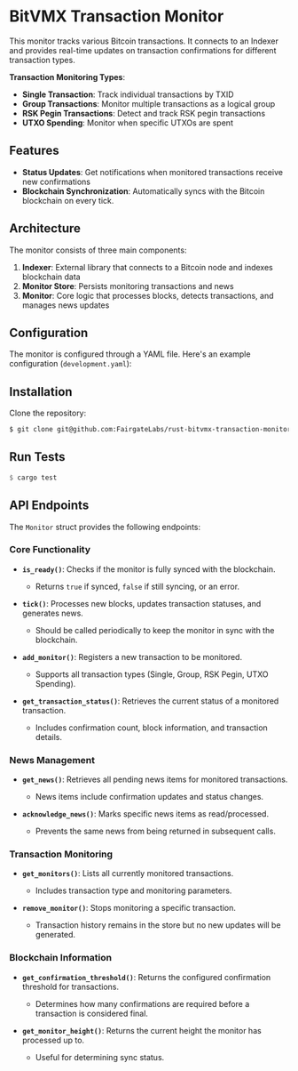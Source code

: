 # BitVMX Transaction Monitor

This monitor tracks various Bitcoin transactions. It connects to an Indexer and provides real-time updates on transaction confirmations for different transaction types.


**Transaction Monitoring Types**:
  - **Single Transaction**: Track individual transactions by TXID
  - **Group Transactions**: Monitor multiple transactions as a logical group
  - **RSK Pegin Transactions**: Detect and track RSK pegin transactions
  - **UTXO Spending**: Monitor when specific UTXOs are spent
  
## Features

- **Status Updates**: Get notifications when monitored transactions receive new confirmations
- **Blockchain Synchronization**: Automatically syncs with the Bitcoin blockchain on every tick.

## Architecture

The monitor consists of three main components:

1. **Indexer**: External library that connects to a Bitcoin node and indexes blockchain data
2. **Monitor Store**: Persists monitoring transactions and news
3. **Monitor**: Core logic that processes blocks, detects transactions, and manages news updates

## Configuration

The monitor is configured through a YAML file. Here's an example configuration (`development.yaml`):

## Installation

Clone the repository:

```bash
$ git clone git@github.com:FairgateLabs/rust-bitvmx-transaction-monitor
``` 

## Run Tests
```rust
$ cargo test
```

## API Endpoints

The `Monitor` struct provides the following endpoints:

### Core Functionality

- **`is_ready()`**: Checks if the monitor is fully synced with the blockchain.
  - Returns `true` if synced, `false` if still syncing, or an error.

- **`tick()`**: Processes new blocks, updates transaction statuses, and generates news.
  - Should be called periodically to keep the monitor in sync with the blockchain.

- **`add_monitor()`**: Registers a new transaction to be monitored.
  - Supports all transaction types (Single, Group, RSK Pegin, UTXO Spending).

- **`get_transaction_status()`**: Retrieves the current status of a monitored transaction.
  - Includes confirmation count, block information, and transaction details.

### News Management

- **`get_news()`**: Retrieves all pending news items for monitored transactions.
  - News items include confirmation updates and status changes.

- **`acknowledge_news()`**: Marks specific news items as read/processed.
  - Prevents the same news from being returned in subsequent calls.

### Transaction Monitoring

- **`get_monitors()`**: Lists all currently monitored transactions.
  - Includes transaction type and monitoring parameters.

- **`remove_monitor()`**: Stops monitoring a specific transaction.
  - Transaction history remains in the store but no new updates will be generated.

### Blockchain Information

- **`get_confirmation_threshold()`**: Returns the configured confirmation threshold for transactions.
  - Determines how many confirmations are required before a transaction is considered final.

- **`get_monitor_height()`**: Returns the current height the monitor has processed up to.
  - Useful for determining sync status.

